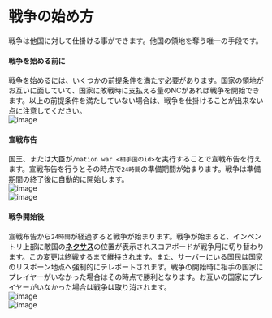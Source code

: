 # 戦争の始め方
戦争は他国に対して仕掛ける事ができます。他国の領地を奪う唯一の手段です。

#### 戦争を始める前に

戦争を始めるには、いくつかの前提条件を満たす必要があります。国家の領地がお互いに面していて、国家に敗戦時に支払える量のNCがあれば戦争を開始できます。以上の前提条件を満たしていない場合は、戦争を仕掛けることが出来ない点に注意してください。  
![image](https://user-images.githubusercontent.com/80201746/182014635-85ee4c8a-9a3e-425a-b2f5-109bf63486b9.png)

#### 宣戦布告

国王、または大臣が```/nation war <相手国のid>```を実行することで宣戦布告を行えます。宣戦布告を行うとその時点で```24時間```の準備期間が始まります。戦争は準備期間の終了後に自動的に開始します。  
![image](https://user-images.githubusercontent.com/80201746/182014739-5000d02b-f838-4859-b9c6-0afc7c95dfc5.png)  
![image](https://user-images.githubusercontent.com/80201746/182015107-68f83f77-32c2-456f-8572-f9d3d23604e7.png)


#### 戦争開始後

宣戦布告から```24時間```が経過すると戦争が始まります。戦争が始まると、インベントリ上部に敵国の[**ネクサス**](/guide/nation)の位置が表示されスコアボードが戦争用に切り替わります。この変更は終戦するまで維持されます。また、サーバーにいる国民は国家のリスポーン地点へ強制的にテレポートされます。戦争の開始時に相手の国家にプレイヤーがいなかった場合はその時点で勝利となります。お互いの国家にプレイヤーがいなかった場合は戦争は取り消されます。  
![image](https://user-images.githubusercontent.com/80201746/182016900-45b6c896-621f-42f1-9047-8865087bca40.png)  
![image](https://user-images.githubusercontent.com/80201746/182017454-83e52dc6-49d8-415c-9222-f6ee585eee4e.png)
